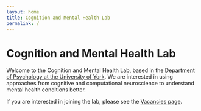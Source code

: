 ```yaml
---
layout: home
title: Cognition and Mental Health Lab
permalink: /
---
```

<div class="blurb">
	<h1>Cognition and Mental Health Lab</h1>
	<p>Welcome to the Cognition and Mental Health Lab, based in the <a href="https://www.york.ac.uk/psychology/">Department of Psychology at the University of York</a>. 
		We are interested in using approaches from cognitive and computational neuroscience to understand mental health conditions better. </p>
    <p>If you are interested in joining the lab, please see the <a href="/vacancies/">Vacancies page</a>. </p>
<br/>
<br/>
<br/>
</div><!-- /.blurb -->